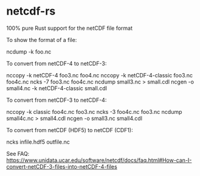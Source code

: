 # netcdf-rs
100% pure Rust support for the netCDF file format







To show the format of a file:

ncdump -k foo.nc


To convert from netCDF-4 to netCDF-3:

nccopy -k netCDF-4 foo3.nc foo4.nc
nccopy -k netCDF-4-classic foo3.nc foo4c.nc
ncks -7 foo3.nc foo4c.nc
ncdump small3.nc > small.cdl
ncgen -o small4.nc -k netCDF-4-classic small.cdl



To convert from netCDF-3 to netCDF-4:

nccopy -k classic foo4c.nc foo3.nc
ncks -3 foo4c.nc foo3.nc
ncdump small4c.nc > small4.cdl
ncgen -o small3.nc small4.cdl


To convert from netCDF (HDF5) to netCDF (CDF1):

ncks infile.hdf5 outfile.nc


See FAQ: https://www.unidata.ucar.edu/software/netcdf/docs/faq.html#How-can-I-convert-netCDF-3-files-into-netCDF-4-files

